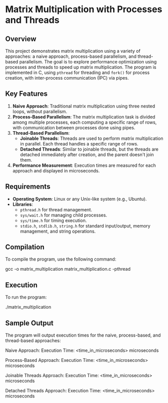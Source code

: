 # Matrix Multiplication with Processes and Threads

## Overview

This project demonstrates matrix multiplication using a variety of approaches: a naive approach, process-based parallelism, and thread-based parallelism. The goal is to explore performance optimization using processes and threads to speed up matrix multiplication. The program is implemented in C, using `pthread` for threading and `fork()` for process creation, with inter-process communication (IPC) via pipes.

## Key Features

1. **Naive Approach**: Traditional matrix multiplication using three nested loops, without parallelism.
2. **Process-Based Parallelism**: The matrix multiplication task is divided among multiple processes, each computing a specific range of rows, with communication between processes done using pipes.
3. **Thread-Based Parallelism**:
   - **Joinable Threads**: Threads are used to perform matrix multiplication in parallel. Each thread handles a specific range of rows.
   - **Detached Threads**: Similar to joinable threads, but the threads are detached immediately after creation, and the parent doesn't join them.
4. **Performance Measurement**: Execution times are measured for each approach and displayed in microseconds.

## Requirements

- **Operating System**: Linux or any Unix-like system (e.g., Ubuntu).
- **Libraries**:
  - `pthread.h` for thread management.
  - `sys/wait.h` for managing child processes.
  - `sys/time.h` for timing execution.
  - `stdio.h`, `stdlib.h`, `string.h` for standard input/output, memory management, and string operations.

## Compilation

To compile the program, use the following command:

gcc -o matrix_multiplication matrix_multiplication.c -pthread

## Execution
To run the program:

./matrix_multiplication

## Sample Output
The program will output execution times for the naive, process-based, and thread-based approaches:


Naive Approach:
Execution Time: <time_in_microseconds> microseconds

Process-Based Approach:
Execution Time: <time_in_microseconds> microseconds

Joinable Threads Approach:
Execution Time: <time_in_microseconds> microseconds

Detached Threads Approach:
Execution Time: <time_in_microseconds> microseconds
